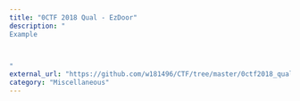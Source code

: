 ```yaml
---
title: "0CTF 2018 Qual - EzDoor"
description: "
Example



"
external_url: "https://github.com/w181496/CTF/tree/master/0ctf2018_qual/EzDoor"
category: "Miscellaneous"
---
```

